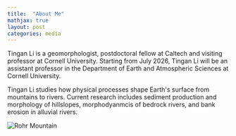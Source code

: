 ```yaml
---
title:  "About Me"
mathjax: true
layout: post
categories: media
---
```


Tingan Li is a geomorphologist, postdoctoral fellow at Caltech and visiting professor at Cornell University. Starting from July 2026, Tingan Li will be an assistant professor 
in the Department of Earth and Atmospheric Sciences at Cornell University.

Tingan Li studies how physical processes shape Earth's surface from mountains to rivers. Current research includes sediment production and morphology of hillslopes, morphodyanmcis of bedrock rivers, and bank erosion in alluvial rivers. 

![Rohr Mountain](/assets/homephoto.jpg)


